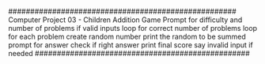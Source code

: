 ####################################################
Computer Project 03 - Children Addition Game
 Prompt for difficulty and number of problems
 if valid inputs
     loop for correct number of problems
        loop for each problem
           create random number
           print the random to be summed
        prompt for answer
        check if right answer
     print final score
say invalid input if needed
#################################################
